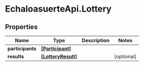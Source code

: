 # EchaloasuerteApi.Lottery

## Properties
Name | Type | Description | Notes
------------ | ------------- | ------------- | -------------
**participants** | [**[Participant]**](Participant.md) |  | 
**results** | [**[LotteryResult]**](LotteryResult.md) |  | [optional] 


